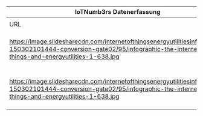 |IoTNumb3rs Datenerfassung|||||||||||
| ---- | ---- | ---- | ---- | ---- | ---- | ---- | ---- | ---- | ---- | ---- |
||||||||||||
|URL|home_url|filename|device_class|device_count|market_class|market_volume|prognosis_year|publication_year|authorship_class|Dropbox folder|
|https://image.slidesharecdn.com/internetofthingsenergyutilitiesinfographic-150302101444-conversion-gate02/95/infographic-the-internet-of-things-and-energyutilities-1-638.jpg|https://www.slideshare.net/VerizonEnterpriseSolutions/internet-ofthingsenergyutilities-infographic|file7_infographic-the-internet-of-things-and-energyutilities-1-638.jpg|Generic IoT|1530000000|||2020|2015| hosting service|JinlinHolic/20181123-0000|
|https://image.slidesharecdn.com/internetofthingsenergyutilitiesinfographic-150302101444-conversion-gate02/95/infographic-the-internet-of-things-and-energyutilities-1-638.jpg|https://www.slideshare.net/VerizonEnterpriseSolutions/internet-ofthingsenergyutilities-infographic|file7_infographic-the-internet-of-things-and-energyutilities-1-638.jpg|||value|11000000000|2022|2015| hosting service|JinlinHolic/20181123-0000|
